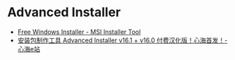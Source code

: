 # Advanced Installer

- [Free Windows Installer - MSI Installer Tool](https://www.advancedinstaller.com/)
- [安装包制作工具 Advanced Installer v16.1 + v16.0 付费汉化版！心海首发！-心海e站](https://hrtsea.com/27808.html)
